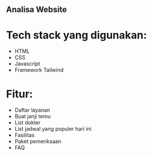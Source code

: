 ## Analisa Website
# Tech stack yang digunakan:
- HTML
- CSS
- Javascript
- Framework Tailwind

# Fitur:
- Daftar layanan
- Buat janji temu
- List dokter
- List jadwal yang populer hari ini
- Fasilitas
- Paket pemeriksaan
- FAQ